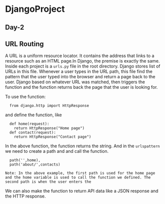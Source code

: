 # DjangoProject
## Day-2

## URL Routing
A URL is a uniform resource locator. It contains the address that links to a resource such as an HTML page.In Django, the premise is exactly the same. 
Inside each project is a `urls.py` file in the root directory. Django stores list of URLs in this file. Whenever a user types in the URL path, this file find 
the pattern that the user typed into the browser and return a page back to the user. Django based on whatever URL was matched, then triggers the function and 
the function returns back the page that the user is looking for.

To use the function:
  ```
    from django.http import HttpResponse
  ```
and define the function, like 
  ```
    def home(request):
      return HttpResponse("Home page")
    def contact(request):
      return HttpResponse("Contact page")
  ```
In the above function, the function returns the string. And in the `urlspattern` we need to create a path and and call the function.
  ```
    path('',home),
    path('about/',contacts)
  ```
```
Note: In the above example, the first path is used for the home page and the home variable is used to call the function we defined. The second path is when the user enters the

```
We can also make the function to return API data like a JSON response and the HTTP response.
